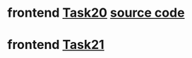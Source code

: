 # frontend [Task20](https://task20upskillm.netlify.app/) [source code](TAsk20)
# frontend [Task21](https://task21upskillm.netlify.app/)

